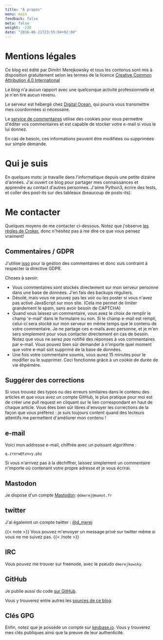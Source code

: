 ```yaml
---
title: "À propos"
menu: main
feedback: false
meta: false
weight: -230
date: "2016-06-21T23:55:04+02:00"
---
```


# Mentions légales

Ce blog est édité par Dimitri Merejkowsky et tous les contenus sont mis à disposition
gratuitement selon les termes de la licence [Creative Common Attribution 4.0 International](https://creativecommons.org/licenses/by/4.0/deed.fr)

Le blog n'a aucun rapport avec une quelconque activité professionnelle et je
n'en tire aucun revenu.

Le serveur est hébergé chez [Digital Ocean](https://www.digitalocean.com/), qui pourra vous
transmettre mes coordonnées si nécessaire.

Le [service de commentaires](https://posativ.org/isso/) utilise des cookies pour vous permettre d'éditer vos
commentaires et est capable de stocker votre e-mail si vous le lui donnez.

En cas de besoin, ces informations peuvent être modifiées ou supprimées sur
simple demande.

# Qui je suis

En quelques mots: je travaille dans l'informatique depuis une petite dizaine d'années. J'ai ouvert ce blog pour partager mes connaissances et apprendre au contact d'autres personnes. J'aime Python3, écrire des tests, et coller des post-its sur des tableaux (beaucoup de posts-its).

# Me contacter

Quelques moyens de me contacter ci-dessous. Notez que j'observe [les règles de Croker](http://sl4.org/crocker.html), donc n'hésitez pas à
me dire ce que vous pensez vraiment!

## Commentaires / GDPR

J'utilise [isso](https://posativ.org/isso/) pour la gestion des commentaires et donc suis contraint à respecter la directive GDPR.

Choses à savoir:

* Vous commentaires sont stockés directement sur mon serveur personne dans une base de données. J'en fais des backups réguliers.
* Désolé, mais vous ne pouvez pas les voir ou les poster si vous n'avez pas activé JavaScript sur mon site.
  (Cela me permet de limiter grandement le spam, sans avoir besoin de CAPTCHA)
* Quand vous laissez un commentaire, vous avez le choix de remplir le champ 'e-mail' dans le formulaire ou non. Si
  le champ e-mail est rempli, celui-ci sera stocké sur mon serveur en même temps que le contenu de votre commentaire.
  Je ne partage ces e-mails avec personne, et je m'en sers simplement pour vous contacter directement
  en cas de besoin. Notez que vous ne serez *pas* notifié des réponses à vos commentaires par e-mail.
  Vous pouvez bien sûr demander à n'importe quel moment que votre e-mail soit supprimé de la base de données.
* Une fois votre commentaire soumis, vous aurez 15 minutes pour le modifier ou le supprimer. Ceci fonctionne grâce à
  un cookie de durée de vie éhpémère.

## Suggérer des corrections

Si vous trouvez des typos ou des erreurs similaires dans le contenu des articles et que vous avez un compte GitHub, le plus pratique pour moi est de créer une pull request en cliquant sur le lien correspondant en haut de chaque article. Vous êtes bien sûr libres d'envoyer les corrections de la façon que *vous* préfèrez&nbsp;: je suis toujours content quand des lecteurs attentifs me permettent d'améliorer mon contenu&nbsp;!

## e-mail

Voici mon addresse e-mail, chiffrée avec un puissant algorithme :

```text
q.zrerw@tznvy.pbz
```
Si vous n'arrivez pas à la déchiffrer, laissez simplement un commentaire n'importe où contenant votre propre adresse et je vous écrirai.

## Mastodon

Je dispose d'un compte [Mastodon](https://mastodon.social/about): `@dmerej@mamot.fr`

## twitter

J'ai égalemnt un compte twitter : [@d_merej](https://twitter.com/d_merej)

{{< note >}}
Vous pouvez m'envoyer un message privé sur twitter même si vous ne me suivez pas.
{{< /note >}}

## IRC

Vous pouvez me trouver sur freenode, avec le pseudo `dmerejkowsky`.

## GitHub

Je publie aussi du code [sur GitHub](https://github.com/dmerejkowsky/).

Vous y trouverez entre autres les [sources de ce blog](https://github.com/dmerejkowsky/blog).

## Clés GPG

Enfin, notez que je possède un compte sur [keybase.io](https://keybase.io/dmerej). Vous y trouverez mes clés publiques ainsi que la preuve de leur authenticité.
